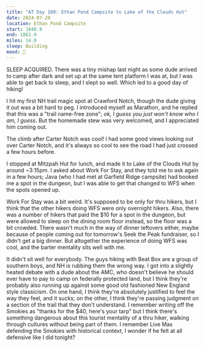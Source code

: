 ```yaml
---
title: "AT Day 109: Ethan Pond Campsite to Lake of the Clouds Hut"
date: 2024-07-20
location: Ethan Pond Campsite
start: 1848.9
end: 1862.9
miles: 14.0
sleep: Building
mood: 🙂
---
```

SLEEP ACQUIRED. There was a tiny mishap last night as some dude arrived to camp after dark and set up at the same tent platform I was at, but I was able to get back to sleep, and I slept so well. Which led to a good day of hiking!

I hit my first NH trail magic spot at Crawford Notch, though the dude giving it out was a bit hard to peg. I introduced myself as Marathon, and he replied that this was a "trail name-free zone"; *ok, I guess you just won't know who I am, I guess*. But the homemade stew was very welcomed, and I appreciated him coming out.

The climb after Carter Notch was cool! I had some good views looking out over Carter Notch, and it's always so cool to see the road I had just crossed a few hours before.

I stopped at Mitzpah Hut for lunch, and made it to Lake of the Clouds Hut by around ~3:15pm. I asked about Work For Stay, and they told me to ask again in a few hours; Java (who I had met at Garfield Ridge campsite) had booked me a spot in the dungeon, but I was able to get that changed to WFS when the spots opened up.

Work For Stay was a bit weird. It's supposed to be only for thru hikers, but I think that the other hikers doing WFS were only overnight hikers. Also, there was a number of hikers that paid the $10 for a spot in the dungeon, but were allowed to sleep on the dining room floor instead, so the floor was a bit crowded. There wasn't much in the way of dinner leftovers either, maybe because of people coming out for tomorrow's Seek the Peak fundraiser, so I didn't get a big dinner. But altogether the experience of doing WFS was cool, and the barter mentality sits well with me.

It didn't sit well for everybody. The guys hiking with Beat Box are a group of southern boys, and NH is rubbing them the wrong way. I got into a slightly heated debate with a dude about the AMC, who doesn't believe he should ever have to pay to camp on federally protected land, but I think they're probably also running up against some good old fashioned New England style classicism. On one hand, I think they're absolutely justified to feel the way they feel, and it sucks; on the other, I think they're passing judgment on a section of the trail that they don't understand. I remember writing off the Smokies as "thanks for the $40, here's your tarp" but I think there's something dangerous about this tourist mentality of a thru hiker, walking through cultures without being part of them. I remember Live Mas defending the Smokies with historical context, I wonder if he felt at all defensive like I did tonight?
